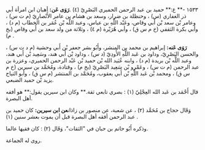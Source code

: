 ١٥٣٣ -** ع:** حميد بن عبد الرحمن الحميري البَصْرِيّ (٤) .**رَوَى عَن:** أهبان ابن امرأة أبي ذر الغفاري (س) ، وحنظلة بن ضرار، وسعد بن هشام بن عامر الأَنْصارِيّ (م ت س) ، وعامر بْن سعد بْن أَبي وقاص، وعَبْد اللَّهِ بن عباس، وعبد اللَّه بْن عُمَر بن الخطاب (م د) ، وأبي بكرة الثقفي (خ م س ق) ، وأبي هُرَيْرة (م ٤) ، وثلاثة من ولد سعد بن أَبي وقاص (بخ م) .

**رَوَى عَنه:** إبراهيم بن محمد بن المنشر، وأَبُو بشر جعفر بْن أَبي وحشية (م د ت س) ، والحسن البَصْرِيّ، وداود بن عَبد اللَّهِ الأَودِيّ (د س) ، وداود بْن أَبي هند، وسَعِيد بْن أَبي هند، وعبد اللَّه بْن بريدة (م د) ، وابنه عُبَيد الله بْن حميد بْن عَبْد الرحمن الحميري، وعزرة بن عبد الرحمن (م ت س) ، وعَمْرو بْن سَعِيد البَصْرِيّ (بخ م) ، وقتادة، ومُحَمَّد بن سيرين (خ م س ق) ، ومحمد بْن عَبد اللَّهِ بْن أَبي يعقوب، ومُحَمَّد بن المنتشر (م س ق) ، وأبو التياح يزيد بْن حميد الضبعي.

قال أَحْمَد بن عَبد الله العِجْلِيّ (١) : بصري تابعي ثقة.** وكان ابن سيرين يقول:** هو أفقه أهل البصرة.

وَقَال حجاج بن مُحَمَّد (٢) ، عن شعبة، عن منصور بن زاذان**عن ابن سيرين:** كان حميد بن عبد الرحمن أفقه أهل البصرة قبل أن يموت بعشر سنين (١) .

وذكره أَبُو حاتم بن حبان في "الثقات"، وَقَال (٢) : كان فقيها عالما.

روى له الجماعة.
